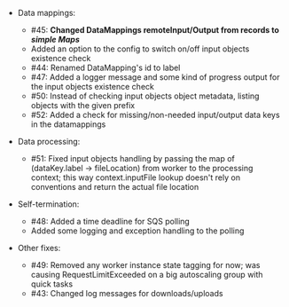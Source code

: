 * Data mappings:
  - #45: **Changed DataMappings remoteInput/Output from records to _simple Maps_**
  - Added an option to the config to switch on/off input objects existence check
  - #44: Renamed DataMapping's id to label
  - #47: Added a logger message and some kind of progress output for the input objects existence check
  - #50: Instead of checking input objects object metadata, listing objects with the given prefix
  - #52: Added a check for missing/non-needed input/output data keys in the datamappings

* Data processing:
  - #51: Fixed input objects handling by passing the map of (dataKey.label -> fileLocation) from worker to the processing context; this way context.inputFile lookup doesn't rely on conventions and return the actual file location

* Self-termination:
  - #48: Added a time deadline for SQS polling
  - Added some logging and exception handling to the polling

* Other fixes:
  - #49: Removed any worker instance state tagging for now; was causing RequestLimitExceeded on a big autoscaling group with quick tasks
  - #43: Changed log messages for downloads/uploads
